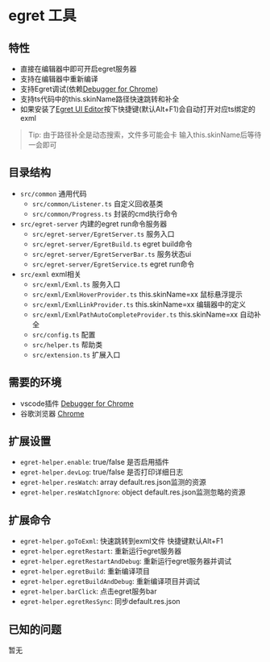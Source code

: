 # egret 工具

## 特性
- 直接在编辑器中即可开启egret服务器
- 支持在编辑器中重新编译
- 支持Egret调试(依赖[Debugger for Chrome](https://github.com/Microsoft/vscode-chrome-debug))
- 支持ts代码中的this.skinName路径快速跳转和补全
- 如果安装了[Egret UI Editor](https://docs.egret.com/uieditor)按下快捷键(默认Alt+F1)会自动打开对应ts绑定的exml
> Tip: 由于路径补全是动态搜索，文件多可能会卡 输入this.skinName后等待一会即可

## 目录结构

* `src/common` 通用代码
  * `src/common/Listener.ts` 自定义回收基类
  * `src/common/Progress.ts` 封装的cmd执行命令
* `src/egret-server` 内建的egret run命令服务器
  * `src/egret-server/EgretServer.ts` 服务入口
  * `src/egret-server/EgretBuild.ts` egret build命令
  * `src/egret-server/EgretServerBar.ts` 服务状态ui
  * `src/egret-server/EgretService.ts` egret run命令
* `src/exml` exml相关
  * `src/exml/Exml.ts` 服务入口
  * `src/exml/ExmlHoverProvider.ts` this.skinName=xx 鼠标悬浮提示
  * `src/exml/ExmlLinkProvider.ts` this.skinName=xx 编辑器中的定义
  * `src/exml/ExmlPathAutoCompleteProvider.ts` this.skinName=xx 自动补全
  * `src/config.ts` 配置
  * `src/helper.ts` 帮助类
  * `src/extension.ts` 扩展入口

## 需要的环境
* vscode插件 [Debugger for Chrome](https://github.com/Microsoft/vscode-chrome-debug)
* 谷歌浏览器 [Chrome](https://www.google.cn/chrome/)

## 扩展设置
* `egret-helper.enable`: true/false 是否启用插件
* `egret-helper.devLog`: true/false 是否打印详细日志
* `egret-helper.resWatch`: array default.res.json监测的资源
* `egret-helper.resWatchIgnore`: object default.res.json监测忽略的资源

## 扩展命令
* `egret-helper.goToExml`: 快速跳转到exml文件 快捷键默认Alt+F1
* `egret-helper.egretRestart`: 重新运行egret服务器
* `egret-helper.egretRestartAndDebug`: 重新运行egret服务器并调试
* `egret-helper.egretBuild`: 重新编译项目
* `egret-helper.egretBuildAndDebug`: 重新编译项目并调试
* `egret-helper.barClick`: 点击egret服务bar
* `egret-helper.egretResSync`: 同步default.res.json

## 已知的问题
暂无